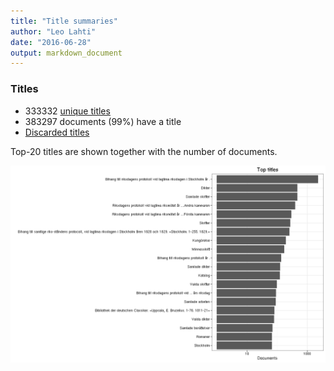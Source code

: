 ```yaml
---
title: "Title summaries"
author: "Leo Lahti"
date: "2016-06-28"
output: markdown_document
---
```



### Titles

 * 333332 [unique titles](output.tables/title_accepted.csv)
 * 383297 documents (99%) have a title
 * [Discarded titles](output.tables/title_discarded.csv)

Top-20 titles are shown together with the number of documents.

![plot of chunk summarytitle](figure/summarytitle-1.png)

